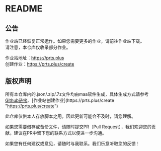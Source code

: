 # README  
## 公告  

作业站已经恢复正常运作。如果您需要更多的作业，请前往作业站下载。  
请注意，本仓库仅收录部分作业。  

作业站地址：<https://prts.plus>  
创建作业：<https://prts.plus/create>  

## 版权声明  

所有本仓库内的.json/.zip/.7z文件均由maa软件生成，具体生成方式请参考[Github链接](https://github.com/MaaAssistantArknights/MaaAssistantArknights "https://github.com/MaaAssistantArknights/MaaAssistantArknights")、[作业站创建作业](https://prts.plus/create "https://prts.plus/create")

此仓库仅供本人存放脚本之用，因此更新可能会不及时，请您理解。  

如果您需要借存或备份文件，请随时提交PR（Pull Request），我们欢迎您的贡献。建议在PR中留下您的联系方式以便进一步沟通。   

如果您有任何建议或意见，请随时与我联系。我们乐意听取您的反馈！  
